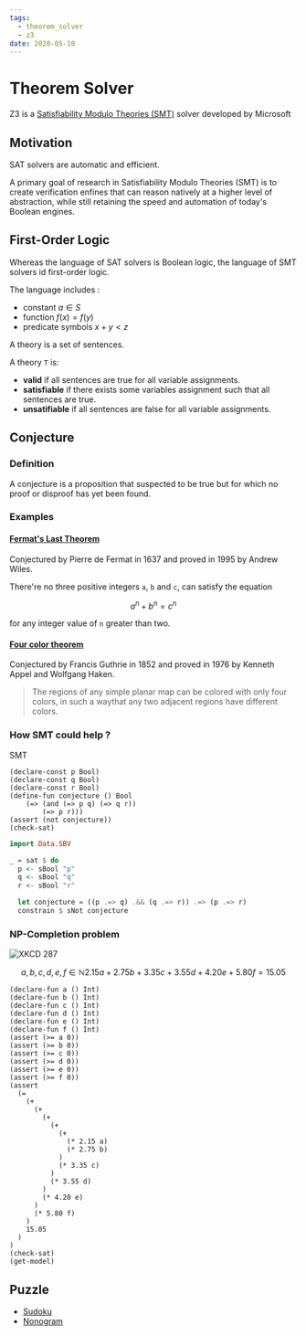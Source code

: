 ```yaml
---
tags:
  - theorem_solver
  - z3
date: 2020-05-10
---
```


# Theorem Solver

Z3 is a [Satisfiability Modulo Theories (SMT)](https://en.wikipedia.org/wiki/Satisfiability_modulo_theories) solver developed by Microsoft

## Motivation

SAT solvers are automatic and efficient.

A primary goal of research in Satisfiability Modulo Theories (SMT) is to create verification enfines that can reason natively at a higher level of abstraction, while still retaining the speed and automation of today's Boolean engines.

## First-Order Logic

Whereas the language of SAT solvers is Boolean logic, the language of SMT solvers id first-order logic.

The language includes :
- constant $a \in S$
- function $f(x) = f(y)$
- predicate symbols $x + y < z$

A theory is a set of sentences.

A theory `T` is:
- **valid** if all sentences are true for all variable assignments.
- **satisfiable** if there exists some variables assignment such that all sentences are true.
- **unsatifiable** if all sentences are false for all variable assignments.

## Conjecture

### Definition

A conjecture is a proposition that suspected to be true but for which no proof or disproof has yet been found.

### Examples

#### [Fermat's Last Theorem](https://en.wikipedia.org/wiki/Fermat%27s_Last_Theorem)

Conjectured by Pierre de Fermat in 1637 and proved in 1995 by Andrew Wiles.

There're no three positive integers `a`, `b` and `c`, can satisfy the equation

$$
a^n + b^n = c^n
$$

for any integer value of `n` greater than two.

#### [Four color theorem](https://en.wikipedia.org/wiki/Four_color_theorem)

Conjectured by Francis Guthrie in 1852 and proved in 1976 by Kenneth Appel and Wolfgang Haken.

> The regions of any simple planar map can be colored with only four colors, in such a waythat any two adjacent regions have different colors.

### How SMT could help ?

SMT 

```smt
(declare-const p Bool)
(declare-const q Bool)
(declare-const r Bool)
(define-fun conjecture () Bool
	(=> (and (=> p q) (=> q r))
		(=> p r)))
(assert (not conjecture))
(check-sat)
```

```haskell
import Data.SBV

_ = sat $ do
  p <- sBool "p"
  q <- sBool "q"
  r <- sBool "r"

  let conjecture = ((p .=> q) .&& (q .=> r)) .=> (p .=> r)
  constrain $ sNot conjecture
```


### NP-Completion problem

![XKCD 287](https://imgs.xkcd.com/comics/np_complete.png)

$$
 a, b, c, d, e, f \in \mathbb{N}
 2.15a + 2.75b + 3.35c + 3.55d + 4.20e + 5.80f = 15.05
$$

```smt
(declare-fun a () Int)
(declare-fun b () Int)
(declare-fun c () Int)
(declare-fun d () Int)
(declare-fun e () Int)
(declare-fun f () Int)
(assert (>= a 0))
(assert (>= b 0))
(assert (>= c 0))
(assert (>= d 0))
(assert (>= e 0))
(assert (>= f 0))
(assert
  (= 
    (+ 
      (+ 
        (+
          (+
            (+ 
              (* 2.15 a)
              (* 2.75 b)
            )
            (* 3.35 c)
          )
          (* 3.55 d)
        )
        (* 4.20 e)
      )
      (* 5.80 f)
    )
    15.05
  )
)
(check-sat)
(get-model)
```


## Puzzle

- [Sudoku](https://www.lri.fr/~conchon/PFA/PROJET/A_SAT-based_Sudoku_solver.pdf)
- [Nonogram](https://homes.cs.washington.edu/~emina/doc/nonograms.fdg17.pdf)
